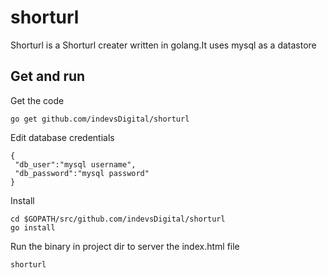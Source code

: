 # shorturl
Shorturl is a Shorturl creater written in golang.It uses mysql as a datastore

## Get and run
Get the code
```
go get github.com/indevsDigital/shorturl

```

Edit database credentials
```
{
 "db_user":"mysql username",
 "db_password":"mysql password"
}
```
Install

```
cd $GOPATH/src/github.com/indevsDigital/shorturl
go install
 ```
 Run the binary in project dir to server the index.html file
```
shorturl
```
